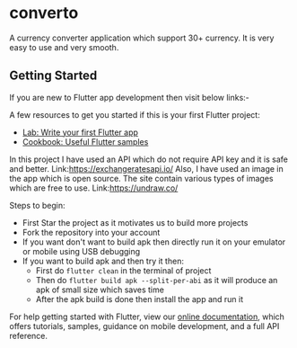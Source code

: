 # converto

A currency converter application which support 30+ currency. It is very easy to use and very smooth.

## Getting Started

If you are new to Flutter app development then visit below links:-

A few resources to get you started if this is your first Flutter project:

- [Lab: Write your first Flutter app](https://flutter.dev/docs/get-started/codelab)
- [Cookbook: Useful Flutter samples](https://flutter.dev/docs/cookbook)

In this project I have used an API which do not require API key and it is safe and better. Link:https://exchangeratesapi.io/
Also, I have used an image in the app which is open source. The site contain various types of images which are free to use. Link:https://undraw.co/

Steps to begin:
- First Star the project as it motivates us to build more projects
- Fork the repository into your account
- If you want don't want to build apk then directly run it on your emulator or mobile using USB debugging
- If you want to build apk and then try it then:
  - First do ```flutter clean``` in the terminal of project
  - Then do ```flutter build apk --split-per-abi``` as it will produce an apk of small size which saves time
  - After the apk build is done then install the app and run it

For help getting started with Flutter, view our
[online documentation](https://flutter.dev/docs), which offers tutorials,
samples, guidance on mobile development, and a full API reference.
